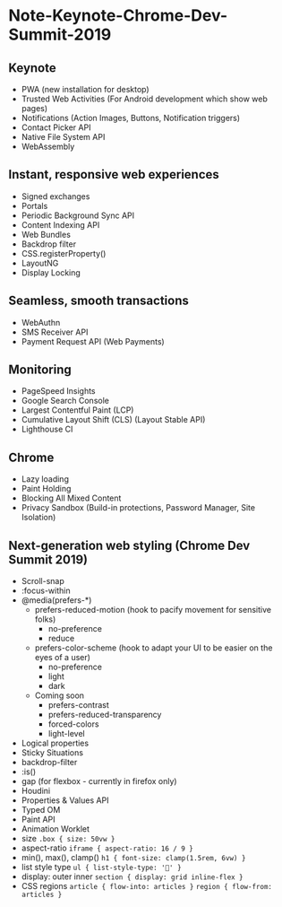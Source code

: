 # Note-Keynote-Chrome-Dev-Summit-2019

## Keynote
- PWA (new installation for desktop)
- Trusted Web Activities (For Android development which show web pages)
- Notifications (Action Images, Buttons, Notification triggers)
- Contact Picker API
- Native File System API
- WebAssembly

## Instant, responsive web experiences
- Signed exchanges
- Portals
- Periodic Background Sync API
- Content Indexing API
- Web Bundles
- Backdrop filter
- CSS.registerProperty()
- LayoutNG
- Display Locking

## Seamless, smooth transactions
- WebAuthn
- SMS Receiver API
- Payment Request API (Web Payments)

## Monitoring
- PageSpeed Insights
- Google Search Console
- Largest Contentful Paint (LCP)
- Cumulative Layout Shift (CLS) (Layout Stable API)
- Lighthouse CI

## Chrome
- Lazy loading
- Paint Holding
- Blocking All Mixed Content
- Privacy Sandbox (Build-in protections, Password Manager, Site Isolation)

## Next-generation web styling (Chrome Dev Summit 2019)
- Scroll-snap
- :focus-within
- @media(prefers-*)
  - prefers-reduced-motion (hook to pacify movement for sensitive folks)
    - no-preference
    - reduce
  - prefers-color-scheme (hook to adapt your UI to be easier on the eyes of a user)
    - no-preference
    - light
    - dark
  - Coming soon
    - prefers-contrast
    - prefers-reduced-transparency
    - forced-colors
    - light-level
- Logical properties
- Sticky Situations
- backdrop-filter
- :is()
- gap (for flexbox - currently in firefox only)
- Houdini
- Properties & Values API
- Typed OM
- Paint API
- Animation Worklet
- size `.box { size: 50vw }`
- aspect-ratio `iframe { aspect-ratio: 16 / 9 }`
- min(), max(), clamp() `h1 { font-size: clamp(1.5rem, 6vw) }`
- list style type `ul { list-style-type: '🐶' }`
-  display: outer inner `section { display: grid inline-flex }`
- CSS regions `article { flow-into: articles }` `region { flow-from: articles }`
